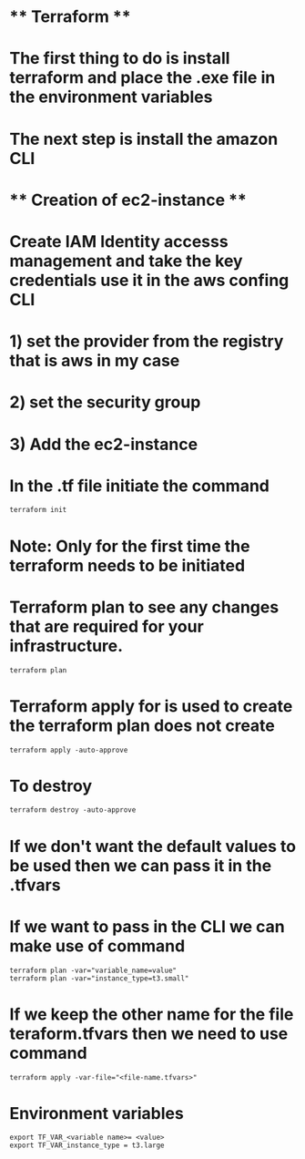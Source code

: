 # ** Terraform **
# The first thing to do is install terraform and place the .exe file in the environment variables
# The next step is install the amazon CLI 
# ** Creation of ec2-instance **
# Create IAM Identity accesss management and take the key credentials use it in the aws confing CLI
# 1) set the provider from the registry that is aws in my case
# 2) set the security group 
# 3) Add the ec2-instance

# In the .tf file initiate the command
```
terraform init 
```
# Note: Only for the first time the terraform needs to be initiated
# Terraform plan to see any changes that are required for your infrastructure. 
```
terraform plan
```
# Terraform apply for is used to create the terraform plan does not create
```
terraform apply -auto-approve
```
# To destroy 
```
terraform destroy -auto-approve
```

# If we don't want the default values to be used then we can pass it in the .tfvars 
# If we want to pass in the CLI we can make use of command
```
terraform plan -var="variable_name=value"
terraform plan -var="instance_type=t3.small"
```
# If we keep the other name for the file teraform.tfvars then we need to use command
```
terraform apply -var-file="<file-name.tfvars>"
```
# Environment variables
```
export TF_VAR_<variable name>= <value>
export TF_VAR_instance_type = t3.large 
```